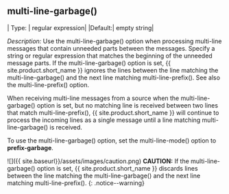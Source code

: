 ## multi-line-garbage()

|  Type: |     regular expression|
|Default:|   empty string|

*Description:* Use the multi-line-garbage() option when processing
multi-line messages that contain unneeded parts between the messages.
Specify a string or regular expression that matches the beginning of the
unneeded message parts. If the multi-line-garbage() option is set,
{{ site.product.short_name }} ignores the lines between the line matching the
multi-line-garbage() and the next line matching multi-line-prefix(). See
also the multi-line-prefix() option.

When receiving multi-line messages from a source when the
multi-line-garbage() option is set, but no matching line is received
between two lines that match multi-line-prefix(), {{ site.product.short_name }} will
continue to process the incoming lines as a single message until a line
matching multi-line-garbage() is received.

To use the multi-line-garbage() option, set the multi-line-mode() option
to **prefix-garbage**.

![]({{ site.baseurl}}/assets/images/caution.png) **CAUTION:** If the multi-line-garbage()
option is set, {{ site.product.short_name }} discards lines between the line matching the multi-line-garbage() and the next line matching multi-line-prefix().
{: .notice--warning}
